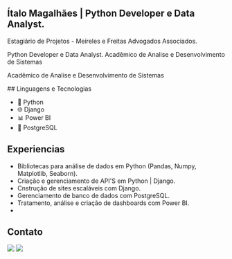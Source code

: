 ## <strong>Ítalo Magalhães | Python Developer e Data Analyst.</strong>

Estagiário de Projetos - Meireles e Freitas Advogados Associados.
<p>
Python Developer e Data Analyst.
Acadêmico de Analise e Desenvolvimento de Sistemas
</p>
<p>
Acadêmico de Analise e Desenvolvimento de Sistemas
</p>
## Linguagens e Tecnologias

- 🐍 Python
- 🌐 Django
- 📊 Power BI
- 🐘 PostgreSQL

## Experiencias
- Bibliotecas para análise de dados em Python (Pandas, Numpy, Matplotlib, Seaborn).
- Criação e gerenciamento de API'S em Python | Django.
- Cnstrução de sites escaláveis com Django.
- Gerenciamento de banco de dados com PostgreSQL.
- Tratamento, análise e criação de dashboards com Power BI.
- 
## Contato
<a href="https://www.linkedin.com/in/magalhaes-italo/" rel="nofollow"><img src="https://camo.githubusercontent.com/c00f87aeebbec37f3ee0857cc4c20b21fefde8a96caf4744383ebfe44a47fe3f/68747470733a2f2f696d672e736869656c64732e696f2f62616467652f2d4c696e6b6564496e2d2532333030373742353f7374796c653d666f722d7468652d6261646765266c6f676f3d6c696e6b6564696e266c6f676f436f6c6f723d7768697465" data-canonical-src="https://img.shields.io/badge/-LinkedIn-%230077B5?style=for-the-badge&amp;logo=linkedin&amp;logoColor=white" style="max-width: 100%;"></a> 
<a href="mailto:italomagalhaes77@gmail.com"><img src="https://camo.githubusercontent.com/927d6b3961fa048ff7303daf291cb5869dfa25018997cf8c1373c2f6a85b1458/68747470733a2f2f696d672e736869656c64732e696f2f62616467652f2d476d61696c2d2532333333333f7374796c653d666f722d7468652d6261646765266c6f676f3d676d61696c266c6f676f436f6c6f723d7768697465" data-canonical-src="https://img.shields.io/badge/-Gmail-%23333?style=for-the-badge&amp;logo=gmail&amp;logoColor=white" style="max-width: 100%;"></a>
